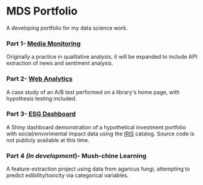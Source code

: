 # MDS Portfolio
A developing portfolio for my data science work.

### Part 1- [Media Monitoring](https://github.com/MDshuey/Portfolio/blob/master/Assembled%20Portfolio/MDS_Portfolio.html)
Originally a practice in qualitative analysis, it will be expanded to include API extraction of news and sentiment analysis.
### Part 2- [Web Analytics](https://github.com/MDshuey/Portfolio/blob/master/Assembled%20Portfolio/AB_Test_Case_Study.pdf)
A case study of an A/B test performed on a library's home page, with hypothesis testing included.
### Part 3- [ESG Dashboard](https://mdshuey.shinyapps.io/ESGdashDemo/)
A Shiny dashboard demonstration of a hypothetical investment portfolio with social/envorimental impact data using the [IRIS](iris.thegiin.org) catalog.
Source code is not publicly available at this time.


### Part 4 *(In development*)- Mush-chine Learning

A feature-extraction project using data from agaricus fungi, attempting to predict edibility/toxicity via categorical variables.
